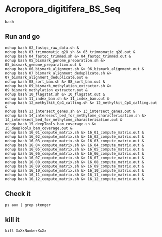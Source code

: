 # Acropora_digitifera_BS_Seq

    bash

## Run and go
    nohup bash 02_fastqc_raw_data.sh &
    nohup bash 03_trimmomatic_q28.sh &> 03_trimmomatic_q28.out &
    nohup bash 04_fastqc_trimmed.sh &> 04_fastqc_trimmed.out &
    nohup bash 05_bismark_genome_preparation.sh &> 05_bismark_genome_preparation.out &
    nohup bash 06_bismark_alignment.sh &> 06_bismark_alignment.out &
    nohup bash 07_bismark_alignment_deduplicate.sh &> 07_bismark_alignment_deduplicate.out &
    nohup bash 08_sort_bam.sh &> 08_sort_bam.out &
    nohup bash 09_bismark_methylation_extractor.sh &> 09_bismark_methylation_extractor.out &
    nohup bash 10_flagstat.sh &> 10_flagstat.out &
    nohup bash 11_index_bam.sh &> 11_index_bam.out &
    nohup bash 12_methylkit_CpG_calling.sh &> 12_methylkit_CpG_calling.out &
    nohup bash 13_intersect_genes.sh &> 13_intersect_genes.out &
    nohup bash 14_interesect_bed_for_methylome_characterisation.sh &> 14_interesect_bed_for_methylome_characterisation.out &
    nohup bash 15_deepTools_bam_coverage.sh &> 15_deepTools_bam_coverage.out &
    nohup bash 16_01_compute_matrix.sh &> 16_01_compute_matrix.out &
    nohup bash 16_02_compute_matrix.sh &> 16_02_compute_matrix.out &
    nohup bash 16_03_compute_matrix.sh &> 16_03_compute_matrix.out &
    nohup bash 16_04_compute_matrix.sh &> 16_04_compute_matrix.out &
    nohup bash 16_05_compute_matrix.sh &> 16_05_compute_matrix.out &
    nohup bash 16_06_compute_matrix.sh &> 16_06_compute_matrix.out &
    nohup bash 16_07_compute_matrix.sh &> 16_07_compute_matrix.out &
    nohup bash 16_08_compute_matrix.sh &> 16_08_compute_matrix.out &
    nohup bash 16_09_compute_matrix.sh &> 16_09_compute_matrix.out &
    nohup bash 16_10_compute_matrix.sh &> 16_10_compute_matrix.out &
    nohup bash 16_11_compute_matrix.sh &> 16_11_compute_matrix.out &
    nohup bash 16_12_compute_matrix.sh &> 16_12_compute_matrix.out &

    
## Check it
    ps aux | grep stenger

## kill it
    kill XxXxNumberXxXx

